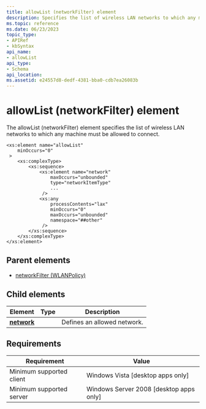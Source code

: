 ```yaml
---
title: allowList (networkFilter) element
description: Specifies the list of wireless LAN networks to which any machine must be allowed to connect.
ms.topic: reference
ms.date: 06/23/2023
topic_type: 
- APIRef
- kbSyntax
api_name: 
- allowList
api_type: 
- Schema
api_location: 
ms.assetid: e24557d8-dedf-4381-bba0-cdb7ea26083b
---
```


# allowList (networkFilter) element

The allowList (networkFilter) element specifies the list of wireless LAN networks to which any machine must be allowed to connect.

```XSD
<xs:element name="allowList"
    minOccurs="0"
 >
    <xs:complexType>
        <xs:sequence>
            <xs:element name="network"
                maxOccurs="unbounded"
                type="networkItemType"
                ...
             />
            <xs:any
                processContents="lax"
                minOccurs="0"
                maxOccurs="unbounded"
                namespace="##other"
             />
        </xs:sequence>
    </xs:complexType>
</xs:element>
```

## Parent elements

* [networkFilter (WLANPolicy)](./wlan-policyschema-networkfilter-wlanpolicy-element.md)

## Child elements

| Element | Type | Description |
| - | - | - |
| [**network**](./wlan-policyschema-network-allowlist-element.md) | | Defines an allowed network. |

## Requirements

| Requirement | Value |
| - | - |
| Minimum supported client | Windows Vista \[desktop apps only\] |
| Minimum supported server | Windows Server 2008 \[desktop apps only\] |
